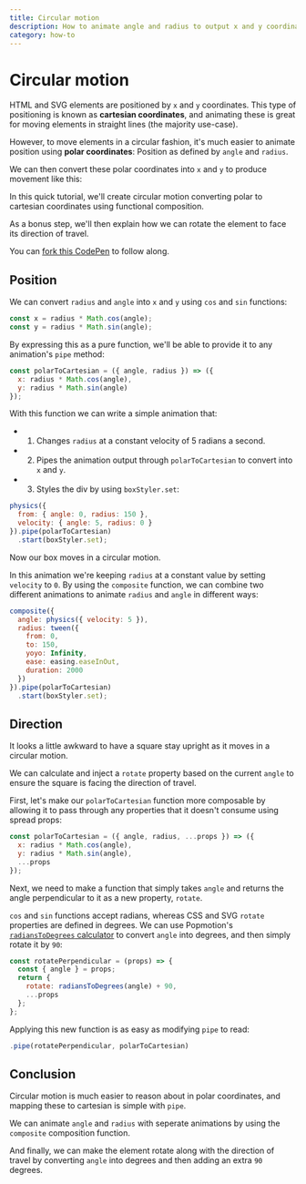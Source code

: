 ```yaml
---
title: Circular motion
description: How to animate angle and radius to output x and y coordinates.
category: how-to
---
```


# Circular motion

HTML and SVG elements are positioned by `x` and `y` coordinates. This type of positioning is known as **cartesian coordinates**, and animating these is great for moving elements in straight lines (the majority use-case).

However, to move elements in a circular fashion, it's much easier to animate position using **polar coordinates**: Position as defined by `angle` and `radius`.

We can then convert these polar coordinates into `x` and `y` to produce movement like this:

<CodePen id="eygBGW" height={400} />

In this quick tutorial, we'll create circular motion converting polar to cartesian coordinates using functional composition.

As a bonus step, we'll then explain how we can rotate the element to face its direction of travel.

You can [fork this CodePen](https://codepen.io/popmotion/pen/qpRROg?editors=0010) to follow along.

## Position

We can convert `radius` and `angle` into `x` and `y` using `cos` and `sin` functions:

```javascript
const x = radius * Math.cos(angle);
const y = radius * Math.sin(angle);
```

By expressing this as a pure function, we'll be able to provide it to any animation's `pipe` method:

```javascript
const polarToCartesian = ({ angle, radius }) => ({
  x: radius * Math.cos(angle),
  y: radius * Math.sin(angle)
});
```

With this function we can write a simple animation that:
- 1) Changes `radius` at a constant velocity of 5 radians a second.
- 2) Pipes the animation output through `polarToCartesian` to convert into `x` and `y`.
- 3) Styles the div by using `boxStyler.set`:

```javascript
physics({
  from: { angle: 0, radius: 150 },
  velocity: { angle: 5, radius: 0 }
}).pipe(polarToCartesian)
  .start(boxStyler.set);
```

Now our box moves in a circular motion.

<CodePen id="GyrWJv" />

In this animation we're keeping `radius` at a constant value by setting `velocity` to `0`. By using the `composite` function, we can combine two different animations to animate `radius` and `angle` in different ways:

```javascript
composite({
  angle: physics({ velocity: 5 }),
  radius: tween({
    from: 0,
    to: 150,
    yoyo: Infinity,
    ease: easing.easeInOut,
    duration: 2000
  })
}).pipe(polarToCartesian)
  .start(boxStyler.set);
```

## Direction

It looks a little awkward to have a square stay upright as it moves in a circular motion.

We can calculate and inject a `rotate` property based on the current `angle` to ensure the square is facing the direction of travel.

First, let's make our `polarToCartesian` function more composable by allowing it to pass through any properties that it doesn't consume using spread props:

```javascript
const polarToCartesian = ({ angle, radius, ...props }) => ({
  x: radius * Math.cos(angle),
  y: radius * Math.sin(angle),
  ...props
});
```

Next, we need to make a function that simply takes `angle` and returns the angle perpendicular to it as a new property, `rotate`.

`cos` and `sin` functions accept radians, whereas CSS and SVG `rotate` properties are defined in degrees. We can use Popmotion's [`radiansToDegrees` calculator](/api/calc) to convert `angle` into degrees, and then simply rotate it by `90`:

```javascript
const rotatePerpendicular = (props) => {
  const { angle } = props;
  return {
    rotate: radiansToDegrees(angle) + 90,
    ...props
  };
};
```

Applying this new function is as easy as modifying `pipe` to read:

```javascript
.pipe(rotatePerpendicular, polarToCartesian)
```

<CodePen id="PEWWmG" />

## Conclusion

Circular motion is much easier to reason about in polar coordinates, and mapping these to cartesian is simple with `pipe`.

We can animate `angle` and `radius` with seperate animations by using the `composite` composition function.

And finally, we can make the element rotate along with the direction of travel by converting `angle` into degrees and then adding an extra `90` degrees.
